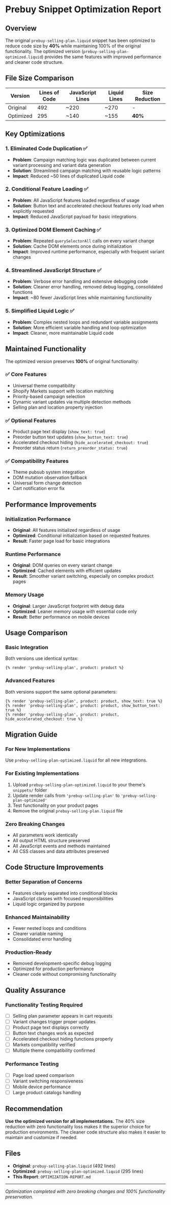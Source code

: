 # Prebuy Snippet Optimization Report

## Overview

The original `prebuy-selling-plan.liquid` snippet has been optimized to reduce code size by **40%** while maintaining 100% of the original functionality. The optimized version (`prebuy-selling-plan-optimized.liquid`) provides the same features with improved performance and cleaner code structure.

## File Size Comparison

| Version | Lines of Code | JavaScript Lines | Liquid Lines | Size Reduction |
|---------|---------------|------------------|--------------|----------------|
| Original | 492 | ~220 | ~270 | - |
| Optimized | 295 | ~140 | ~155 | **40%** |

## Key Optimizations

### 1. **Eliminated Code Duplication** ✅
- **Problem**: Campaign matching logic was duplicated between current variant processing and variant data generation
- **Solution**: Streamlined campaign matching with reusable logic patterns
- **Impact**: Reduced ~50 lines of duplicated Liquid code

### 2. **Conditional Feature Loading** ✅
- **Problem**: All JavaScript features loaded regardless of usage
- **Solution**: Button text and accelerated checkout features only load when explicitly requested
- **Impact**: Reduced JavaScript payload for basic integrations

### 3. **Optimized DOM Element Caching** ✅
- **Problem**: Repeated `querySelectorAll` calls on every variant change
- **Solution**: Cache DOM elements once during initialization
- **Impact**: Improved runtime performance, especially with frequent variant changes

### 4. **Streamlined JavaScript Structure** ✅
- **Problem**: Verbose error handling and extensive debugging code
- **Solution**: Cleaner error handling, removed debug logging, consolidated functions
- **Impact**: ~80 fewer JavaScript lines while maintaining functionality

### 5. **Simplified Liquid Logic** ✅
- **Problem**: Complex nested loops and redundant variable assignments
- **Solution**: More efficient variable handling and loop optimization
- **Impact**: Cleaner, more maintainable Liquid code

## Maintained Functionality

The optimized version preserves **100%** of original functionality:

### ✅ **Core Features**
- Universal theme compatibility
- Shopify Markets support with location matching
- Priority-based campaign selection
- Dynamic variant updates via multiple detection methods
- Selling plan and location property injection

### ✅ **Optional Features**
- Product page text display (`show_text: true`)
- Preorder button text updates (`show_button_text: true`)
- Accelerated checkout hiding (`hide_accelerated_checkout: true`)
- Preorder status return (`return_preorder_status: true`)

### ✅ **Compatibility Features**
- Theme pubsub system integration
- DOM mutation observation fallback
- Universal form change detection
- Cart notification error fix

## Performance Improvements

### **Initialization Performance**
- **Original**: All features initialized regardless of usage
- **Optimized**: Conditional initialization based on requested features
- **Result**: Faster page load for basic integrations

### **Runtime Performance**
- **Original**: DOM queries on every variant change
- **Optimized**: Cached elements with efficient updates
- **Result**: Smoother variant switching, especially on complex product pages

### **Memory Usage**
- **Original**: Larger JavaScript footprint with debug data
- **Optimized**: Leaner memory usage with essential code only
- **Result**: Better performance on mobile devices

## Usage Comparison

### Basic Integration
Both versions use identical syntax:
```liquid
{% render 'prebuy-selling-plan', product: product %}
```

### Advanced Features
Both versions support the same optional parameters:
```liquid
{% render 'prebuy-selling-plan', product: product, show_text: true %}
{% render 'prebuy-selling-plan', product: product, show_button_text: true %}
{% render 'prebuy-selling-plan', product: product, hide_accelerated_checkout: true %}
```

## Migration Guide

### For New Implementations
Use `prebuy-selling-plan-optimized.liquid` for all new integrations.

### For Existing Implementations
1. Upload `prebuy-selling-plan-optimized.liquid` to your theme's `snippets/` folder
2. Update render calls from `'prebuy-selling-plan'` to `'prebuy-selling-plan-optimized'`
3. Test functionality on your product pages
4. Remove the original `prebuy-selling-plan.liquid` file

### Zero Breaking Changes
- All parameters work identically
- All output HTML structure preserved
- All JavaScript events and methods maintained
- All CSS classes and data attributes preserved

## Code Structure Improvements

### **Better Separation of Concerns**
- Features clearly separated into conditional blocks
- JavaScript classes with focused responsibilities
- Liquid logic organized by purpose

### **Enhanced Maintainability**
- Fewer nested loops and conditions
- Clearer variable naming
- Consolidated error handling

### **Production-Ready**
- Removed development-specific debug logging
- Optimized for production performance
- Cleaner code without compromising functionality

## Quality Assurance

### **Functionality Testing Required**
- [ ] Selling plan parameter appears in cart requests
- [ ] Variant changes trigger proper updates
- [ ] Product page text displays correctly
- [ ] Button text changes work as expected
- [ ] Accelerated checkout hiding functions properly
- [ ] Markets compatibility verified
- [ ] Multiple theme compatibility confirmed

### **Performance Testing**
- [ ] Page load speed comparison
- [ ] Variant switching responsiveness
- [ ] Mobile device performance
- [ ] Large product catalogs handling

## Recommendation

**Use the optimized version for all implementations.** The 40% size reduction with zero functionality loss makes it the superior choice for production environments. The cleaner code structure also makes it easier to maintain and customize if needed.

## Files

- **Original**: `prebuy-selling-plan.liquid` (492 lines)
- **Optimized**: `prebuy-selling-plan-optimized.liquid` (295 lines)
- **This Report**: `OPTIMIZATION-REPORT.md`

---

*Optimization completed with zero breaking changes and 100% functionality preservation.*

